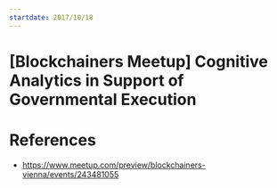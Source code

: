 ```yaml
---
startdate: 2017/10/18
---
```

# [Blockchainers Meetup] Cognitive Analytics in Support of Governmental Execution

# References
* https://www.meetup.com/preview/blockchainers-vienna/events/243481055
